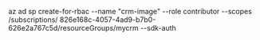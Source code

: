az ad sp create-for-rbac --name "crm-image" --role contributor --scopes /subscriptions/
826e168c-4057-4ad9-b7b0-626e2a767c5d/resourceGroups/mycrm --sdk-auth
